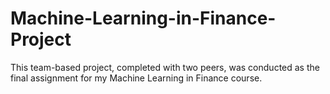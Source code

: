 # Machine-Learning-in-Finance-Project
This team-based project, completed with two peers, was conducted as the final assignment for my Machine Learning in Finance course.
